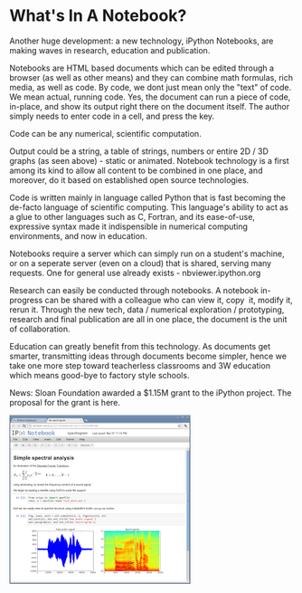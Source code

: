 # What's In A Notebook?

Another huge development: a new technology, iPython Notebooks, are
making waves in research, education and publication.

Notebooks are HTML based documents which can be edited through a
browser (as well as other means) and they can combine math formulas,
rich media, as well as code. By code, we dont just mean only the
"text" of code. We mean actual, running code. Yes, the document can
run a piece of code, in-place, and show its output right there on the
document itself. The author simply needs to enter code in a cell, and
press the key.

Code can be any numerical, scientific computation.

Output could be a string, a table of strings, numbers or entire 2D /
3D graphs (as seen above) - static or animated. Notebook technology is
a first among its kind to allow all content to be combined in one
place, and moreover, do it based on established open source
technologies.

Code is written mainly in language called Python that is fast becoming
the de-facto language of scientific computing. This language's ability
to act as a glue to other languages such as C, Fortran, and its
ease-of-use, expressive syntax made it indispensible in numerical
computing environments, and now in education.

Notebooks require a server which can simply run on a student's
machine, or on a seperate server (even on a cloud) that is shared,
serving many requests. One for general use already exists -
nbviewer.ipython.org

Research can easily be conducted through notebooks. A notebook
in-progress can be shared with a colleague who can view it, copy  it,
modify it, rerun it. Through the new tech, data / numerical
exploration / prototyping, research and final publication are all in
one place, the document is the unit of collaboration.

Education can greatly benefit from this technology. As documents get smarter, transmitting ideas through documents become simpler, hence we take one more step toward teacherless classrooms and 3W education which means good-bye to factory style schools. 

News: Sloan Foundation awarded a $1.15M grant to the iPython
project. The proposal for the grant is here.


![](9_home_fperez_prof_grants_1207-sloan-ipython_proposal_fig_ipython-notebook-specgram.png)
